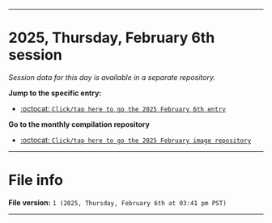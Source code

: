 
***

# 2025, Thursday, February 6th session

_Session data for this day is available in a separate repository._

**Jump to the specific entry:**

- [:octocat: `Click/tap here to go the 2025 February 6th entry`](https://github.com/seanpm2001/SeansLifeArchive_Images_ModernSmurfsVillage_Y2025_V2/tree/SeansLifeArchive_ModernSmurfsVillage_Y2025_V2_Main-dev/2025/02_February/06/)

**Go to the monthly compilation repository**

- [:octocat: `Click/tap here to go the 2025 February image repository`](https://github.com/seanpm2001/SeansLifeArchive_Images_ModernSmurfsVillage_Y2025_V2/)

***

# File info

**File version:** `1 (2025, Thursday, February 6th at 03:41 pm PST)`

***
